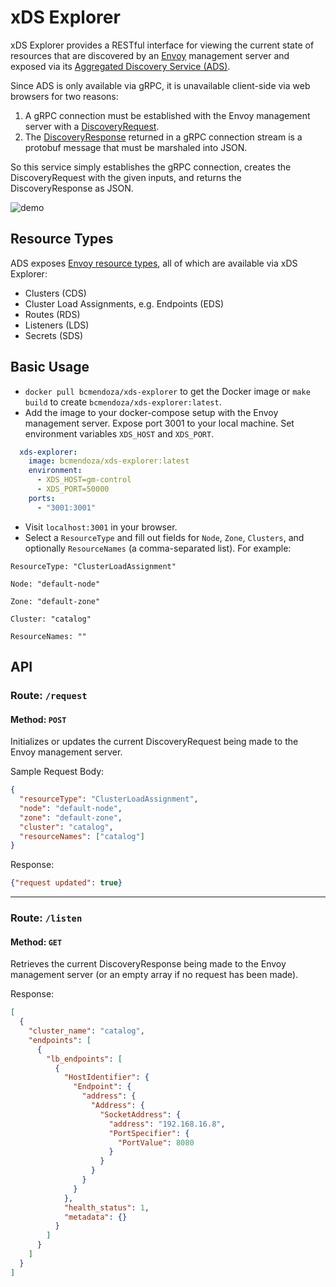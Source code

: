 # xDS Explorer

xDS Explorer provides a RESTful interface for viewing the current state of resources that are discovered by an [Envoy](https://www.envoyproxy.io/) management server and exposed via its [Aggregated Discovery Service (ADS)](https://www.envoyproxy.io/docs/envoy/latest/configuration/overview/v2_overview#aggregated-discovery-service).

Since ADS is only available via gRPC, it is unavailable client-side via web browsers for two reasons:
1. A gRPC connection must be established with the Envoy management server with a [DiscoveryRequest](https://www.envoyproxy.io/docs/envoy/latest/api-v2/api/v2/discovery.proto#envoy-api-msg-discoveryrequest).
2. The [DiscoveryResponse](https://www.envoyproxy.io/docs/envoy/latest/api-v2/api/v2/discovery.proto#envoy-api-msg-discoveryresponse) returned in a gRPC connection stream is a protobuf message that must be marshaled into JSON.

So this service simply establishes the gRPC connection, creates the DiscoveryRequest with the given inputs, and returns the DiscoveryResponse as JSON.

![demo](./screencap.gif "demo")

## Resource Types

ADS exposes [Envoy resource types](https://www.envoyproxy.io/docs/envoy/latest/api-docs/xds_protocol#type-urls), all of which are available via xDS Explorer:
* Clusters (CDS)
* Cluster Load Assignments, e.g. Endpoints (EDS)
* Routes (RDS)
* Listeners (LDS)
* Secrets (SDS)

## Basic Usage

* `docker pull bcmendoza/xds-explorer` to get the Docker image or `make build` to create `bcmendoza/xds-explorer:latest`.
* Add the image to your docker-compose setup with the Envoy management server. Expose port 3001 to your local machine. Set environment variables `XDS_HOST` and `XDS_PORT`.

```yaml
  xds-explorer:
    image: bcmendoza/xds-explorer:latest
    environment:
      - XDS_HOST=gm-control
      - XDS_PORT=50000
    ports:
      - "3001:3001"
```

* Visit `localhost:3001` in your browser.
* Select a `ResourceType` and fill out fields for `Node`, `Zone`, `Clusters`, and optionally `ResourceNames` (a comma-separated list). For example:

```
ResourceType: "ClusterLoadAssignment"

Node: "default-node"

Zone: "default-zone"

Cluster: "catalog"

ResourceNames: ""
```

## API

### Route: `/request`

#### Method: `POST`

Initializes or updates the current DiscoveryRequest being made to the Envoy management server.

Sample Request Body:
```json
{
  "resourceType": "ClusterLoadAssignment",
  "node": "default-node",
  "zone": "default-zone",
  "cluster": "catalog",
  "resourceNames": ["catalog"]
}
```

Response:
```json
{"request updated": true}
```

---

### Route: `/listen`

#### Method: `GET`

Retrieves the current DiscoveryResponse being made to the Envoy management server (or an empty array if no request has been made).

Response:
```json
[
  {
    "cluster_name": "catalog",
    "endpoints": [
      {
        "lb_endpoints": [
          {
            "HostIdentifier": {
              "Endpoint": {
                "address": {
                  "Address": {
                    "SocketAddress": {
                      "address": "192.168.16.8",
                      "PortSpecifier": {
                        "PortValue": 8080
                      }
                    }
                  }
                }
              }
            },
            "health_status": 1,
            "metadata": {}
          }
        ]
      }
    ]
  }
]
```
